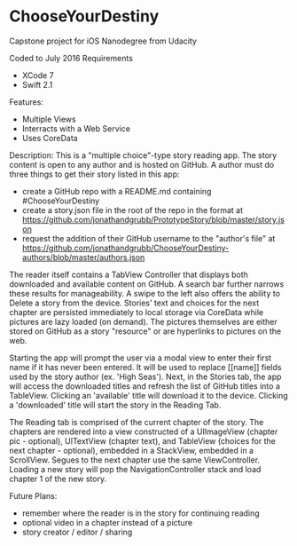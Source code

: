 # ChooseYourDestiny
Capstone project for iOS Nanodegree from Udacity

Coded to July 2016 Requirements
* XCode 7
* Swift 2.1

Features:
* Multiple Views
* Interracts with a Web Service
* Uses CoreData

Description:
This is a "multiple choice"-type story reading app. The story content is open to any author and is hosted on GitHub. A author must do three things to get their story listed in this app:
* create a GitHub repo with a README.md containing #ChooseYourDestiny
* create a story.json file in the root of the repo in the format at https://github.com/jonathandgrubb/PrototypeStory/blob/master/story.json
* request the addition of their GitHub username to the "author's file" at https://github.com/jonathandgrubb/ChooseYourDestiny-authors/blob/master/authors.json

The reader itself contains a TabView Controller that displays both downloaded and available content on GitHub. A search bar further narrows these results for manageability. A swipe to the left also offers the ability to Delete a story from the device. Stories' text and choices for the next chapter are persisted immediately to local storage via CoreData while pictures are lazy loaded (on demand). The pictures themselves are either stored on GitHub as a story "resource" or are hyperlinks to pictures on the web. 

Starting the app will prompt the user via a modal view to enter their first name if it has never been entered. It will be used to replace [[name]] fields used by the story author (ex. 'High Seas'). Next, in the Stories tab, the app will access the downloaded titles and refresh the list of GitHub titles into a TableView. Clicking an 'available' title will download it to the device. Clicking a 'downloaded' title will start the story in the Reading Tab. 

The Reading tab is comprised of the current chapter of the story. The chapters are rendered into a view constructed of a UIImageView (chapter pic - optional), UITextView (chapter text), and TableView (choices for the next chapter - optional), embedded in a StackView, embedded in a ScrollView. Segues to the next chapter use the same ViewController. Loading a new story will pop the NavigationController stack and load chapter 1 of the new story.

Future Plans:
* remember where the reader is in the story for continuing reading
* optional video in a chapter instead of a picture
* story creator / editor / sharing 

